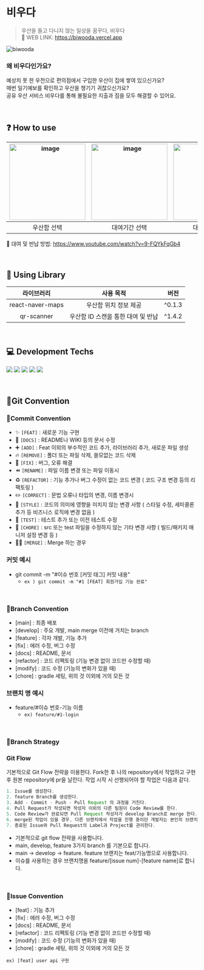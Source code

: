 # 비우다

> 우산을 들고 다니지 않는 일상을 꿈꾸다, 비우다
> <br/>
> 🔗 WEB LINK: https://biwooda.vercel.app

![biwooda](https://github.com/Biwooda/biwooda-client/assets/34948133/1b7403fd-df05-4693-a70d-d3b91faf5385)

### 왜 비우다인가요?

예상치 못 한 우천으로 편의점에서 구입한 우산이 집에 쌓여 있으신가요?<br/>
매번 일기예보를 확인하고 우산을 챙기기 귀찮으신가요?<br/>
공유 우산 서비스 비우다를 통해 불필요한 지출과 짐을 모두 해결할 수 있어요.

<br/>

## ❓ How to use

| <img width="200" alt="image" src="https://github.com/Biwooda/biwooda-client/assets/34948133/ca7777a4-c29b-4cc5-ac1f-8703047a5808"> | <img width="200" alt="image" src="https://github.com/Biwooda/biwooda-client/assets/34948133/c4825aa2-56a8-49ed-a87b-097907515924"> | <img width="200" alt="image" src="https://github.com/Biwooda/biwooda-client/assets/34948133/e5460ae1-bb5b-40ca-b9d2-f9dd26b98b92"> | <img width="200" alt="image" src="https://github.com/Biwooda/biwooda-client/assets/34948133/de4dc929-74b1-4095-8a27-dac0359a6650"> |
| :---: | :---: | :---: | :---: |
| 우산함 선택 | 대여기간 선택 | 대여 비용 확인 | 결제 수단 선택 |

🌟 대여 및 반납 방법: https://www.youtube.com/watch?v=9-FQYkFqGb4

<br/>

## 📖 Using Library

| 라이브러리 | 사용 목적 | 버전 |
| :---: | :---: | :---: |
| react-naver-maps | 우산함 위치 정보 제공 | ^0.1.3 |
| qr-scanner | 우산함 ID 스캔을 통한 대여 및 반납 | ^1.4.2 |

<br>

## 💻 Development Techs
<img src="https://img.shields.io/badge/JavaScript-F7DF1E?style=for-the-badge&logo=javascript&logoColor=black"> <img src="https://img.shields.io/badge/React-61DAFB?style=for-the-badge&logo=react&logoColor=black"> <img src="https://img.shields.io/badge/React Router-CA4245?style=for-the-badge&logo=reactrouter&logoColor=white"> <img src="https://img.shields.io/badge/PostCSS-DD3A0A?style=for-the-badge&logo=postcss&logoColor=white"> <img src="https://img.shields.io/badge/Vercel-000000?style=for-the-badge&logo=vercel&logoColor=white">

<br>

## 📌Git Convention

### 🔹Commit Convention

- ✨ `[FEAT]` : 새로운 기능 구현
- 📝 `[DOCS]` : README나 WIKI 등의 문서 수정
- ➕ `[ADD]` : Feat 이외의 부수적인 코드 추가, 라이브러리 추가, 새로운 파일 생성
- 🔥 `[REMOVE]` : 폴더 또는 파일 삭제, 쓸모없는 코드 삭제
- 🐛 `[FIX]` : 버그, 오류 해결
- ⏪️ `[RENAME]` : 파일 이름 변경 또는 파일 이동시
- ♻️ `[REFACTOR]` : 기능 추가나 버그 수정이 없는 코드 변경 ( 코드 구조 변경 등의 리팩토링 )
- ✏️ `[CORRECT]` : 문법 오류나 타입의 변경, 이름 변경시
- 🎨 `[STYLE]` : 코드의 의미에 영향을 미치지 않는 변경 사항 ( 스타일 수정, 세미콜론 추가 등 비즈니스 로직에 변경 없음 )
- 🧪 `[TEST]` : 테스트 추가 또는 이전 테스트 수정
- 🧹 `[CHORE]` : src 또는 test 파일을 수정하지 않는 기타 변경 사항 ( 빌드/패키지 매니저 설정 변경 등 )
- 🤝🏻 `[MERGE]` : Merge 하는 경우

### 커밋 예시

- git commit -m "#이슈 번호 [커밋 태그] 커밋 내용"
  - `ex ) git commit -m "#1 [FEAT] 회원가입 기능 완료"`

<br>

### 🔹Branch Convention

- [main] : 최종 배포
- [develop] : 주요 개발, main merge 이전에 거치는 branch
- [feature] : 각자 개발, 기능 추가
- [fix] : 에러 수정, 버그 수정
- [docs] : README, 문서
- [refactor] : 코드 리펙토링 (기능 변경 없이 코드만 수정할 때)
- [modify] : 코드 수정 (기능의 변화가 있을 때)
- [chore] : gradle 세팅, 위의 것 이외에 거의 모든 것

### 브랜치 명 예시

- feature/#이슈 번호-기능 이름
  - `ex) feature/#1-login`

<br>

### 🔹Branch Strategy

### Git Flow

기본적으로 Git Flow 전략을 이용한다. Fork한 후 나의 repository에서 작업하고 구현 후 원본 repository에 pr을 날린다. 작업 시작 시 선행되어야 할 작업은 다음과 같다.

```java
1. Issue를 생성한다.
2. feature Branch를 생성한다.
3. Add - Commit - Push - Pull Request 의 과정을 거친다.
4. Pull Request가 작성되면 작성자 이외의 다른 팀원이 Code Review를 한다.
5. Code Review가 완료되면 Pull Request 작성자가 develop Branch로 merge 한다.
6. merge된 작업이 있을 경우, 다른 브랜치에서 작업을 진행 중이던 개발자는 본인의 브랜치로 merge된 작업을 Pull 받아온다.
7. 종료된 Issue와 Pull Request의 Label과 Project를 관리한다.
```

- 기본적으로 git flow 전략을 사용합니다.
- main, develop, feature 3가지 branch 를 기본으로 합니다.
- main → develop → feature. feature 브랜치는 feat/기능명으로 사용합니다.
- 이슈를 사용하는 경우 브랜치명을 feature/[issue num]-[feature name]로 합니다.

<br>

### 🔹Issue Convention

- [feat] : 기능 추가
- [fix] : 에러 수정, 버그 수정
- [docs] : README, 문서
- [refactor] : 코드 리펙토링 (기능 변경 없이 코드만 수정할 때)
- [modify] : 코드 수정 (기능의 변화가 있을 때)
- [chore] : gradle 세팅, 위의 것 이외에 거의 모든 것

`ex) [feat] user api 구현`
